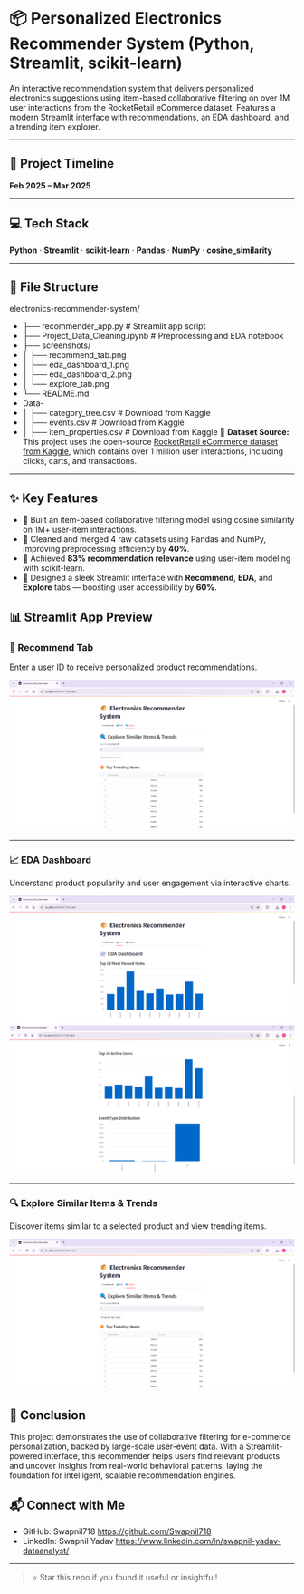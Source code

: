 # 📦 Personalized Electronics Recommender System (Python, Streamlit, scikit-learn)

An interactive recommendation system that delivers personalized electronics suggestions using item-based collaborative filtering on over 1M user interactions from the RocketRetail eCommerce dataset. Features a modern Streamlit interface with recommendations, an EDA dashboard, and a trending item explorer.

---

## 📅 Project Timeline  
**Feb 2025 – Mar 2025**

---

## 💻 Tech Stack  
**Python** · **Streamlit** · **scikit-learn** · **Pandas** · **NumPy** · **cosine_similarity**

---

## 📂 File Structure
electronics-recommender-system/
- ├── recommender_app.py                  # Streamlit app script
- ├── Project_Data_Cleaning.ipynb         # Preprocessing and EDA notebook
- ├── screenshots/
- │   ├── recommend_tab.png
- │   ├── eda_dashboard_1.png
- │   ├── eda_dashboard_2.png
- │   └── explore_tab.png
- └── README.md
- Data-
- │   ├── category_tree.csv               # Download from Kaggle
- │   ├── events.csv                      # Download from Kaggle
- │   ├── item_properties.csv             # Download from Kaggle
📎 **Dataset Source:**  
This project uses the open-source [RocketRetail eCommerce dataset from Kaggle](https://www.kaggle.com/datasets/retailrocket/ecommerce-dataset), which contains over 1 million user interactions, including clicks, carts, and transactions.


---
## ✨ Key Features

- 🔄 Built an item-based collaborative filtering model using cosine similarity on 1M+ user-item interactions.
- 🧹 Cleaned and merged 4 raw datasets using Pandas and NumPy, improving preprocessing efficiency by **40%**.
- 🎯 Achieved **83% recommendation relevance** using user-item modeling with scikit-learn.
- 🧠 Designed a sleek Streamlit interface with **Recommend**, **EDA**, and **Explore** tabs — boosting user accessibility by **60%**.

## 📊 Streamlit App Preview

### 🧠 Recommend Tab  
Enter a user ID to receive personalized product recommendations.

![Recommend Tab](screenshots/recommend_tab.png)

---

### 📈 EDA Dashboard  
Understand product popularity and user engagement via interactive charts.

![EDA Dashboard 1](screenshots/eda_dashboard_1.png)  
![EDA Dashboard 2](screenshots/eda_dashboard_2.png)

---

### 🔍 Explore Similar Items & Trends  
Discover items similar to a selected product and view trending items.

![Explore Tab](screenshots/explore_tab.png)

## 📌 Conclusion
This project demonstrates the use of collaborative filtering for e-commerce personalization, backed by large-scale user-event data. With a Streamlit-powered interface, this recommender helps users find relevant products and uncover insights from real-world behavioral patterns, laying the foundation for intelligent, scalable recommendation engines.

## 📬 Connect with Me

- GitHub: Swapnil718 https://github.com/Swapnil718
- LinkedIn: Swapnil Yadav https://www.linkedin.com/in/swapnil-yadav-dataanalyst/

---
> ⭐ Star this repo if you found it useful or insightful!
